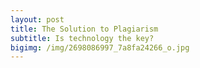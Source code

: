```yaml
---
layout: post
title: The Solution to Plagiarism
subtitle: Is technology the key?
bigimg: /img/2698086997_7a8fa24266_o.jpg
---
```

